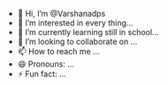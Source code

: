 - 👋 Hi, I’m @Varshanadps
- 👀 I’m interested in every thing...
- 🌱 I’m currently learning still in school...
- 💞️ I’m looking to collaborate on ...
- 📫 How to reach me ...
- 😄 Pronouns: ...
- ⚡ Fun fact: ...

<!---
Varshanadps/Varshanadps is a ✨ special ✨ repository because its `README.md` (this file) appears on your GitHub profile.
You can click the Preview link to take a look at your changes.
--->
